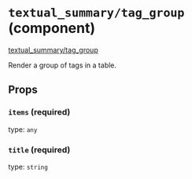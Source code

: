 `textual_summary/tag_group` (component)
=======================================

[textual_summary/tag_group](/src/textual_summary/tag_group.jsx) 

Render a group of tags in a table.

Props
-----

### `items` (required)

type: `any`


### `title` (required)

type: `string`

